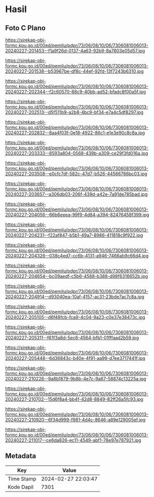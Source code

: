 # Hasil

## Foto C Plano

https://sirekap-obj-formc.kpu.go.id/00ed/pemilu/pdpr/73/06/08/10/06/7306081006013-20240227-201453--f1a9f26d-0137-4a63-92b9-8a7603e05d57.jpg

https://sirekap-obj-formc.kpu.go.id/00ed/pemilu/pdpr/73/06/08/10/06/7306081006013-20240227-201538--b53967be-df8c-44ef-92fd-13f7243b6310.jpg

https://sirekap-obj-formc.kpu.go.id/00ed/pemilu/pdpr/73/06/08/10/06/7306081006013-20240227-202344--f2c60570-88c9-40bb-ad52-bfadc8f00a5f.jpg

https://sirekap-obj-formc.kpu.go.id/00ed/pemilu/pdpr/73/06/08/10/06/7306081006013-20240227-202513--d5f511b9-a2b8-4bc9-bf34-e7a4c5df8297.jpg

https://sirekap-obj-formc.kpu.go.id/00ed/pemilu/pdpr/73/06/08/10/06/7306081006013-20240227-202832--8aa4f03f-0e18-4922-86c1-e1e3e90c8c8a.jpg

https://sirekap-obj-formc.kpu.go.id/00ed/pemilu/pdpr/73/06/08/10/06/7306081006013-20240227-203333--8593a804-0568-439b-a309-ce29f3fd016a.jpg

https://sirekap-obj-formc.kpu.go.id/00ed/pemilu/pdpr/73/06/08/10/06/7306081006013-20240227-203508--e0cfc7df-582c-47d7-b526-44566766bc03.jpg

https://sirekap-obj-formc.kpu.go.id/00ed/pemilu/pdpr/73/06/08/10/06/7306081006013-20240227-203657--a306db03-206f-439d-a42e-7a91de785bad.jpg

https://sirekap-obj-formc.kpu.go.id/00ed/pemilu/pdpr/73/06/08/10/06/7306081006013-20240227-204056--66b6eeea-99f9-4d84-a394-82476458f399.jpg

https://sirekap-obj-formc.kpu.go.id/00ed/pemilu/pdpr/73/06/08/10/06/7306081006013-20240227-204231--f22af847-b5b1-49a7-8986-411818c9f922.jpg

https://sirekap-obj-formc.kpu.go.id/00ed/pemilu/pdpr/73/06/08/10/06/7306081006013-20240227-204326--038c4ed7-cc6b-4131-a946-7466ab9c66d4.jpg

https://sirekap-obj-formc.kpu.go.id/00ed/pemilu/pdpr/73/06/08/10/06/7306081006013-20240227-204654--bc09aedf-c5b6-4588-b388-d98f6316652b.jpg

https://sirekap-obj-formc.kpu.go.id/00ed/pemilu/pdpr/73/06/08/10/06/7306081006013-20240227-204914--d93040ea-10af-4157-ac31-23bde7ac7c8a.jpg

https://sirekap-obj-formc.kpu.go.id/00ed/pemilu/pdpr/73/06/08/10/06/7306081006013-20240227-205105--d6f48fcb-fca9-4c04-9a23-c0e37e38473c.jpg

https://sirekap-obj-formc.kpu.go.id/00ed/pemilu/pdpr/73/06/08/10/06/7306081006013-20240227-205311--f61f3a8d-5ec6-4564-bfb1-01fffaad2b59.jpg

https://sirekap-obj-formc.kpu.go.id/00ed/pemilu/pdpr/73/06/08/10/06/7306081006013-20240227-205448--6d36843c-b40e-4f91-aa99-d7ee3717441f.jpg

https://sirekap-obj-formc.kpu.go.id/00ed/pemilu/pdpr/73/06/08/10/06/7306081006013-20240227-210226--9a8b1879-9b8b-4e7c-9a67-58874c13225a.jpg

https://sirekap-obj-formc.kpu.go.id/00ed/pemilu/pdpr/73/06/08/10/06/7306081006013-20240227-210702--15d6f8a4-bb4f-42d8-8849-82ff26a5fc93.jpg

https://sirekap-obj-formc.kpu.go.id/00ed/pemilu/pdpr/73/06/08/10/06/7306081006013-20240227-210920--6f34d999-f981-4d4c-8646-a89e129005ef.jpg

https://sirekap-obj-formc.kpu.go.id/00ed/pemilu/pdpr/73/06/08/10/06/7306081006013-20240227-211017--ce6da826-ec11-4549-abf1-78e97e787921.jpg


## Metadata

| Key        | Value               |
| ---------- | ------------------- |
| Time Stamp | 2024-02-27 22:03:47 |
| Kode Dapil | 7301                |



